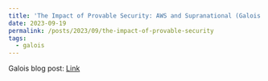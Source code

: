 ```yaml
---
title: 'The Impact of Provable Security: AWS and Supranational (Galois blog)'
date: 2023-09-19
permalink: /posts/2023/09/the-impact-of-provable-security
tags:
  - galois
---
```


Galois blog post: [Link](https://galois.com/blog/2023/09/the-impact-of-provable-security-aws-and-supranational/)